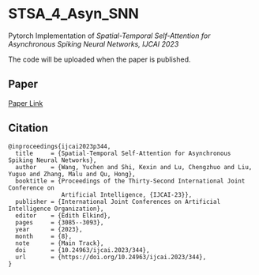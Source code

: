 # STSA_4_Asyn_SNN
Pytorch Implementation of *Spatial-Temporal Self-Attention for Asynchronous Spiking Neural Networks, IJCAI 2023* 

The code will be uploaded when the paper is published.

## Paper
[Paper Link](https://www.ijcai.org/proceedings/2023/0344.pdf)

## Citation
```
@inproceedings{ijcai2023p344,
  title     = {Spatial-Temporal Self-Attention for Asynchronous Spiking Neural Networks},
  author    = {Wang, Yuchen and Shi, Kexin and Lu, Chengzhuo and Liu, Yuguo and Zhang, Malu and Qu, Hong},
  booktitle = {Proceedings of the Thirty-Second International Joint Conference on
               Artificial Intelligence, {IJCAI-23}},
  publisher = {International Joint Conferences on Artificial Intelligence Organization},
  editor    = {Edith Elkind},
  pages     = {3085--3093},
  year      = {2023},
  month     = {8},
  note      = {Main Track},
  doi       = {10.24963/ijcai.2023/344},
  url       = {https://doi.org/10.24963/ijcai.2023/344},
}
```
